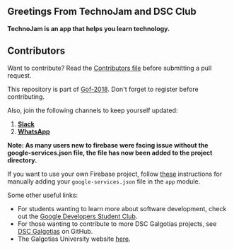 ## Greetings From TechnoJam and DSC Club
**TechnoJam is an app that helps you learn technology.**

## Contributors
Want to contribute? Read the [Contributors file](/contributors.md) before submitting a pull request.

This repository is part of [Gof-2018](http://gof.technojam.tech). Don't forget to register before contributing.

Also, join the following channels to keep yourself updated:

1. **[Slack](https://join.slack.com/t/gudevs/shared_invite/enQtNDI4ODY5ODM4NzI3LTg3ZTNkYzhiODIyYmU5Y2VmMGRjMDBjZTQxOTI4NGE2NTZlMzQwZjhmOWFmMmIyMGEwNDNjOTE5YTQ4MDk4MjI)**
2. **[WhatsApp](https://chat.whatsapp.com/8KQi05Jte7I3rXoTDXCysT)**

**Note: As many users new to firebase were facing issue without the google-services.json file, 
the file has now been added to the project directory.**

If you want to use your own Firebase project, follow [these](https://firebase.google.com/docs/android/setup)
instructions for manually adding your `google-services.json` file in the `app` module.

Some other useful links:
 - For students wanting to learn more about software development, check out the [Google Developers Student Club](https://developers.google.com/training/programs/india/).
 - For those wanting to contribute to more DSC Galgotias projects, see [DSC Galgotias](https://github.com/DSC-Galgotias)
on GitHub.
 - The Galgotias University website [here](http://www.galgotiasuniversity.edu.in/).
